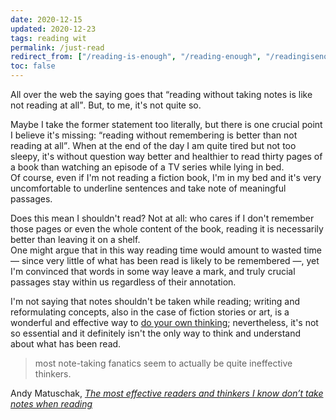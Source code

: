 ```yaml
---
date: 2020-12-15
updated: 2020-12-23
tags: reading wit
permalink: /just-read
redirect_from: ["/reading-is-enough", "/reading-enough", "/readingisenough"]
toc: false
---
```

All over the web the saying goes that <q>reading without taking notes is like not reading at all</q>. But, to me, it's not quite so.

Maybe I take the former statement too literally, but there is one crucial point I believe it's missing: <q>reading without remembering is better than not reading at all</q>. When at the end of the day I am quite tired but not too sleepy, it's without question way better and healthier to read thirty pages of a book than watching an episode of a TV series while lying in bed.\
Of course, even if I'm not reading a fiction book, I'm in my bed and it's very uncomfortable to underline sentences and take note of meaningful passages.

Does this mean I shouldn't read? Not at all: who cares if I don't remember those pages or even the whole content of the book, reading it is necessarily better than leaving it on a shelf.\
One might argue that in this way reading time would amount to wasted time — since very little of what has been read is likely to be remembered —, yet I'm convinced that words in some way leave a mark, and truly crucial passages stay within us regardless of their annotation.

I'm not saying that notes shouldn't be taken while reading; writing and reformulating concepts, also in the case of fiction stories or art, is a wonderful and effective way to [do your own thinking](https://notes.andymatuschak.org/Do_your_own_thinking "Do your Own Thinking on Andy Matuschak's notes"); nevertheless, it's not so essential and it definitely isn't the only way to think and understand about what has been read.

> most note-taking fanatics seem to actually be quite ineffective thinkers.

<p class="cite">Andy Matuschak, <cite><a href="https://notes.andymatuschak.org/z6GNVv6RyFDewy11ZgXzce8agWxSLwJ6Ub5Rw"  target="_blank">The most effective readers and thinkers I know don’t take notes when reading</a></cite></p>

